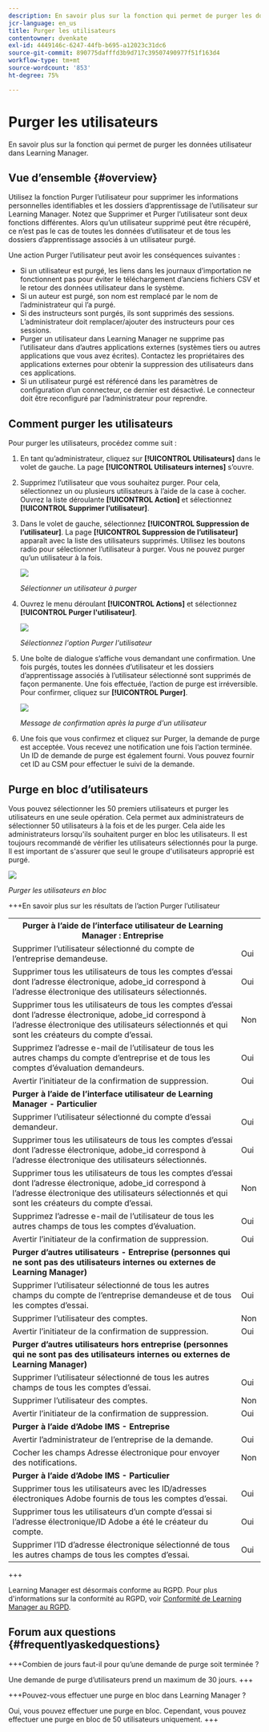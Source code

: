 ```yaml
---
description: En savoir plus sur la fonction qui permet de purger les données utilisateur dans Learning Manager.
jcr-language: en_us
title: Purger les utilisateurs
contentowner: dvenkate
exl-id: 4449146c-6247-44fb-b695-a12023c31dc6
source-git-commit: 890775dafffd3b9d717c39507490977f51f163d4
workflow-type: tm+mt
source-wordcount: '853'
ht-degree: 75%

---
```


# Purger les utilisateurs

En savoir plus sur la fonction qui permet de purger les données utilisateur dans Learning Manager.

## Vue d’ensemble {#overview}

Utilisez la fonction Purger l’utilisateur pour supprimer les informations personnelles identifiables et les dossiers d’apprentissage de l’utilisateur sur Learning Manager. Notez que Supprimer et Purger l’utilisateur sont deux fonctions différentes. Alors qu’un utilisateur supprimé peut être récupéré, ce n’est pas le cas de toutes les données d’utilisateur et de tous les dossiers d’apprentissage associés à un utilisateur purgé.

Une action Purger l’utilisateur peut avoir les conséquences suivantes :

* Si un utilisateur est purgé, les liens dans les journaux d’importation ne fonctionnent pas pour éviter le téléchargement d’anciens fichiers CSV et le retour des données utilisateur dans le système.
* Si un auteur est purgé, son nom est remplacé par le nom de l’administrateur qui l’a purgé.
* Si des instructeurs sont purgés, ils sont supprimés des sessions. L’administrateur doit remplacer/ajouter des instructeurs pour ces sessions.
* Purger un utilisateur dans Learning Manager ne supprime pas l’utilisateur dans d’autres applications externes (systèmes tiers ou autres applications que vous avez écrites). Contactez les propriétaires des applications externes pour obtenir la suppression des utilisateurs dans ces applications.
* Si un utilisateur purgé est référencé dans les paramètres de configuration d’un connecteur, ce dernier est désactivé. Le connecteur doit être reconfiguré par l’administrateur pour reprendre.

<!---### Manage users

In this training, you will learn how to assign and remove roles, send a welcome email, and delete and purge users. 

[![button](assets/launch-training-button.png)](https://learningmanager.adobe.com/app/learner?accountId=98632&sdid=4X3B8VJ2&mv=display&mv2=display#/course/7555586)

If you're unable to launch the training, write to <almacademy@adobe.com>.-->

## Comment purger les utilisateurs

Pour purger les utilisateurs, procédez comme suit :

1. En tant qu’administrateur, cliquez sur **[!UICONTROL Utilisateurs]** dans le volet de gauche. La page **[!UICONTROL Utilisateurs internes]** s’ouvre.
1. Supprimez l’utilisateur que vous souhaitez purger. Pour cela, sélectionnez un ou plusieurs utilisateurs à l’aide de la case à cocher. Ouvrez la liste déroulante **[!UICONTROL Action]** et sélectionnez **[!UICONTROL Supprimer l’utilisateur]**.
1. Dans le volet de gauche, sélectionnez **[!UICONTROL Suppression de l’utilisateur]**. La page **[!UICONTROL Suppression de l’utilisateur]** apparaît avec la liste des utilisateurs supprimés. Utilisez les boutons radio pour sélectionner l’utilisateur à purger. Vous ne pouvez purger qu’un utilisateur à la fois.

   ![](assets/purge-1.png)

   *Sélectionner un utilisateur à purger*

1. Ouvrez le menu déroulant **[!UICONTROL Actions]** et sélectionnez **[!UICONTROL Purger l&#39;utilisateur]**.

   ![](assets/purge-2.png)

   *Sélectionnez l&#39;option Purger l&#39;utilisateur*

1. Une boîte de dialogue s’affiche vous demandant une confirmation. Une fois purgés, toutes les données d’utilisateur et les dossiers d’apprentissage associés à l’utilisateur sélectionné sont supprimés de façon permanente. Une fois effectuée, l’action de purge est irréversible. Pour confirmer, cliquez sur **[!UICONTROL Purger]**.

   ![](assets/purge-3.png)

   *Message de confirmation après la purge d&#39;un utilisateur*

1. Une fois que vous confirmez et cliquez sur Purger, la demande de purge est acceptée. Vous recevez une notification une fois l’action terminée. Un ID de demande de purge est également fourni. Vous pouvez fournir cet ID au CSM pour effectuer le suivi de la demande.

## Purge en bloc d’utilisateurs

Vous pouvez sélectionner les 50 premiers utilisateurs et purger les utilisateurs en une seule opération. Cela permet aux administrateurs de sélectionner 50 utilisateurs à la fois et de les purger. Cela aide les administrateurs lorsqu&#39;ils souhaitent purger en bloc les utilisateurs. Il est toujours recommandé de vérifier les utilisateurs sélectionnés pour la purge. Il est important de s&#39;assurer que seul le groupe d&#39;utilisateurs approprié est purgé.

![](assets/bulk-purge-users.png)

*Purger les utilisateurs en bloc*

+++En savoir plus sur les résultats de l’action Purger l’utilisateur

<table>
 <tbody>
  <tr>
   <th><strong>Purger à l’aide de l’interface utilisateur de Learning Manager : Entreprise</strong></th>
   <th> </th>
  </tr>
  <tr>
   <td>Supprimer l’utilisateur sélectionné du compte de l’entreprise demandeuse.<br></td>
   <td>Oui</td>
  </tr>
  <tr>
   <td>Supprimer tous les utilisateurs de tous les comptes d’essai dont l’adresse électronique, adobe_id correspond à l’adresse électronique des utilisateurs sélectionnés.</td>
   <td>Oui</td>
  </tr>
  <tr>
   <td>Supprimer tous les utilisateurs de tous les comptes d’essai dont l’adresse électronique, adobe_id correspond à l’adresse électronique des utilisateurs sélectionnés et qui sont les créateurs du compte d’essai.</td>
   <td>Non</td>
  </tr>
  <tr>
   <td>Supprimez l’adresse e-mail de l’utilisateur de tous les autres champs du compte d’entreprise et de tous les comptes d’évaluation demandeurs.</td>
   <td>Oui</td>
  </tr>
  <tr>
   <td>Avertir l’initiateur de la confirmation de suppression.</td>
   <td>Oui</td>
  </tr>
  <tr>
   <td><strong>Purger à l’aide de l’interface utilisateur de Learning Manager - Particulier</strong></td>
   <td> </td>
  </tr>
  <tr>
   <td>Supprimer l’utilisateur sélectionné du compte d’essai demandeur.</td>
   <td>Oui</td>
  </tr>
  <tr>
   <td>Supprimer tous les utilisateurs de tous les comptes d’essai dont l’adresse électronique, adobe_id correspond à l’adresse électronique des utilisateurs sélectionnés.</td>
   <td>Oui</td>
  </tr>
  <tr>
   <td>Supprimer tous les utilisateurs de tous les comptes d’essai dont l’adresse électronique, adobe_id correspond à l’adresse électronique des utilisateurs sélectionnés et qui sont les créateurs du compte d’essai.</td>
   <td>Non</td>
  </tr>
  <tr>
   <td>Supprimez l’adresse e-mail de l’utilisateur de tous les autres champs de tous les comptes d’évaluation.</td>
   <td>Oui</td>
  </tr>
  <tr>
   <td>Avertir l’initiateur de la confirmation de suppression.</td>
   <td>Oui</td>
  </tr>
  <tr>
   <td><strong>Purger d’autres utilisateurs - Entreprise (personnes qui ne sont pas des utilisateurs internes ou externes de Learning Manager)</strong></td>
   <td> </td>
  </tr>
  <tr>
   <td>Supprimer l’utilisateur sélectionné de tous les autres champs du compte de l’entreprise demandeuse et de tous les comptes d’essai.</td>
   <td>Oui</td>
  </tr>
  <tr>
   <td>Supprimer l’utilisateur des comptes.</td>
   <td>Non</td>
  </tr>
  <tr>
   <td>Avertir l’initiateur de la confirmation de suppression. </td>
   <td>Oui</td>
  </tr>
  <tr>
   <td><strong>Purger</strong> <strong>d’autres utilisateurs hors entreprise (personnes qui ne sont pas des utilisateurs internes ou externes de Learning Manager)</strong></td>
   <td> </td>
  </tr>
  <tr>
   <td>Supprimer l’utilisateur sélectionné de tous les autres champs de tous les comptes d’essai.</td>
   <td>Oui</td>
  </tr>
  <tr>
   <td>Supprimer l’utilisateur des comptes.</td>
   <td>Non</td>
  </tr>
  <tr>
   <td>Avertir l’initiateur de la confirmation de suppression.</td>
   <td>Oui</td>
  </tr>
  <tr>
   <td><strong>Purger à l’aide d’Adobe IMS - Entreprise</strong></td>
   <td> </td>
  </tr>
  <tr>
   <td>Avertir l’administrateur de l’entreprise de la demande.</td>
   <td>Oui</td>
  </tr>
  <tr>
   <td>Cocher les champs Adresse électronique pour envoyer des notifications.</td>
   <td>Non</td>
  </tr>
  <tr>
   <td><strong>Purger à l’aide d’Adobe IMS - Particulier</strong></td>
   <td> </td>
  </tr>
  <tr>
   <td>Supprimer tous les utilisateurs avec les ID/adresses électroniques Adobe fournis de tous les comptes d’essai.</td>
   <td>Oui</td>
  </tr>
  <tr>
   <td>Supprimer tous les utilisateurs d’un compte d’essai si l’adresse électronique/ID Adobe a été le créateur du compte.</td>
   <td>Oui</td>
  </tr>
  <tr>
   <td>Supprimer l’ID d’adresse électronique sélectionné de tous les autres champs de tous les comptes d’essai.</td>
   <td>Oui</td>
  </tr>
 </tbody>
</table>

+++

Learning Manager est désormais conforme au RGPD. Pour plus d&#39;informations sur la conformité au RGPD, voir [Conformité de Learning Manager au RGPD](../../kb/prime-gdpr.md).

## Forum aux questions {#frequentlyaskedquestions}

+++Combien de jours faut-il pour qu’une demande de purge soit terminée ?

Une demande de purge d’utilisateurs prend un maximum de 30 jours.
+++

+++Pouvez-vous effectuer une purge en bloc dans Learning Manager ?

Oui, vous pouvez effectuer une purge en bloc. Cependant, vous pouvez effectuer une purge en bloc de 50 utilisateurs uniquement.
+++
